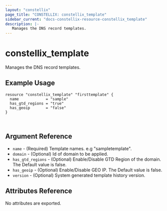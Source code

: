 ```yaml
---
layout: "constellix"
page_title: "CONSTELLIX: constellix_template"
sidebar_current: "docs-constellix-resource-constellix_template"
description: |-
   Manages the DNS record templates.
---
```


# constellix_template
  Manages the DNS record templates.

## Example Usage ##

```hcl
resource "constellix_template" "firsttemplate" {
  name            = "sample"
  has_gtd_regions = "true"
  has_geoip       = "false"
}



```

## Argument Reference ##
* `name` - (Required) Template names. e.g "sampletemplate".
* `domain` - (Optional) Id of domain to be applied.
* `has_gtd_regions` - (Optional) Enable/Disable GTD Region of the domain. The Default value is false.
* `has_geoip` - (Optional) Enable/Disable GEO IP. The Default value is false.
* `version` - (Optional) System generated template history version.

## Attributes Reference
No attributes are exported.